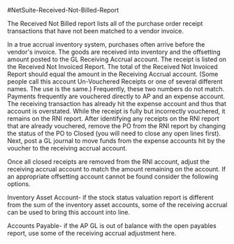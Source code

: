 #NetSuite-Received-Not-Billed-Report

The Received Not Billed report lists all of the purchase order receipt transactions that have not been matched to a vendor invoice.

In a true accrual inventory system, purchases often arrive before the vendor's invoice. The goods are received into inventory and the offsetting amount posted to the GL Receiving Accrual account. The receipt is listed on the Received Not Invoiced Report. The total of the Received Not Invoiced Report should equal the amount in the Receiving Accrual account. (Some people call this account Un-Vouchered Receipts or one of several different names. The use is the same.) Frequently, these two numbers do not match. Payments frequently are vouchered directly to AP and an expense account. The receiving transaction has already hit the expense account and thus that account is overstated. While the receipt is fully but incorrectly vouchered, it remains on the RNI report. After identifying any receipts on the RNI report that are already vouchered, remove the PO from the RNI report by changing the status of the PO to Closed (you will need to close any open lines first). Next, post a GL journal to move funds from the expense accounts hit by the voucher to the receiving accrual account.

Once all closed receipts are removed from the RNI account, adjust the receiving accrual account to match the amount remaining on the account. If an appropriate offsetting account cannot be found consider the following options. 

Inventory Asset Account- if the stock status valuation report is different from the sum of the inventory asset accounts, some of the receiving accrual can be used to bring this account into line. 

Accounts Payable- if the AP GL is out of balance with the open payables report, use some of the receiving accrual adjustment here.
